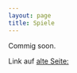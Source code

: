 ```yaml
---
layout: page
title: Spiele
---
```


Commig soon.

Link auf [alte Seite:](https://asc4asc.github.io/games/)
